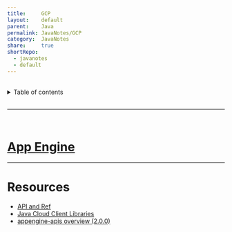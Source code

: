 ```yaml
---
title:     GCP  
layout:    default  
parent:    Java  
permalink: JavaNotes/GCP  
category:  JavaNotes  
share:     true  
shortRepo:
  - javanotes
  - default  
---
```



<br/>

<details markdown="block">      
<summary>      
Table of contents      
</summary>      
{: .text-delta }      
1. TOC      
{:toc}      
</details>      

<br/>      

***      

<br/>      

# [App Engine](https://cloud.google.com/appengine/docs/standard/java-gen2/runtime)

---

# Resources

- [API and Ref](https://cloud.google.com/appengine/docs/standard/apis)
- [Java Cloud Client Libraries](https://cloud.google.com/java/docs/reference)
- [appengine-apis overview (2.0.0)](https://cloud.google.com/appengine/docs/standard/java-gen2/reference/services/bundled/latest/overview)